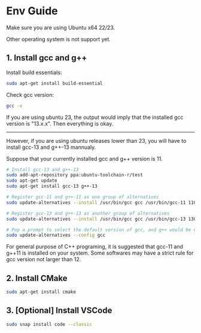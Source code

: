 # Env Guide

Make sure you are using Ubuntu x64 22/23.

Other operating system is not support yet.

## 1. Install gcc and g++

Install build essentials:

```bash
sudo apt-get install build-essential
```

Check gcc version:

```bash
gcc -v
```

If you are using ubuntu 23, the output would imply that the installed gcc version is "13.x.x". Then everything is okay.

---

However, if you are using ubuntu releases lower than 23, you will have to install gcc-13 and g++-13 mannualy.

Suppose that your currently installed gcc and g++ version is 11.

```bash
# Install gcc-13 and g++-13
sudo add-apt-repository ppa:ubuntu-toolchain-r/test
sudo apt-get update
sudo apt-get install gcc-13 g++-13

# Register gcc-11 and g++-11 as one group of alternatives
sudo update-alternatives --install /usr/bin/gcc gcc /usr/bin/gcc-11 110 --slave /usr/bin/g++ g++ /usr/bin/g++-11

# Register gcc-13 and g++-13 as another group of alternatives
sudo update-alternatives --install /usr/bin/gcc gcc /usr/bin/gcc-13 130 --slave /usr/bin/g++ g++ /usr/bin/g++-13

# Pop a prompt to select the default version of gcc, and g++ would be updated automatically
sudo update-alternatives --config gcc
```

For general purpose of C++ programing, it is suggested that gcc-11 and g++11 is installed on your system. Some softwares may have a strict rule for gcc version not larger than 12.

## 2. Install CMake

```bash
sudo apt-get install cmake
```

## 3. \[Optional\] Install VSCode

```bash
sudo snap install code --classic
```
